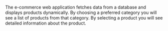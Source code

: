 The e-commerce web application fetches data from a database and displays products dynamically. By choosing a preferred category you will see a list of products from that category. By selecting a product you will see detailed information about the product.
